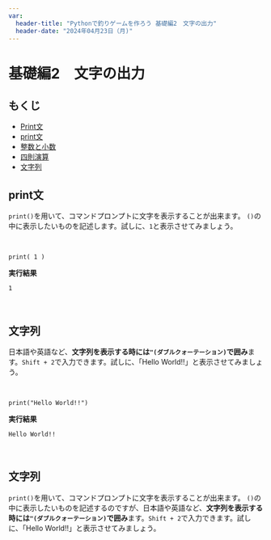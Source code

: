 ```yaml
---
var:
  header-title: "Pythonで釣りゲームを作ろう 基礎編2　文字の出力"
  header-date: "2024年04月23日（月)"
---
```


# 基礎編2　文字の出力 

## もくじ

-  [Print文](basic02.html#Print文) 
-  [print文](basic02.html#print文) 
-  [整数と小数](basic02.html#整数と小数) 
-  [四則演算](basic02.html#四則演算) 
-  [文字列](basic02.html#文字列) 

## print文
`print()`を用いて、コマンドプロンプトに文字を表示することが出来ます。
`()`の中に表示したいものを記述します。試しに、`1`と表示させてみましょう。

</br>

```python{.numberLines}
print( 1 )
```

**<i class="fa-solid fa-terminal"></i> 実行結果**

```
1
```

</br>

## 文字列

日本語や英語など、**文字列を表示する時には`"(ダブルクォーテーション)`で囲み**ます。`Shift + 2`で入力できます。試しに、「Hello World!!」と表示させてみましょう。

</br>

```python{.numberLines caption="HelloWorld.py"}
print("Hello World!!")
```

**<i class="fa-solid fa-terminal"></i> 実行結果**

```
Hello World!!
```

</br>


## 文字列
`print()`を用いて、コマンドプロンプトに文字を表示することが出来ます。
`()`の中に表示したいものを記述するのですが、日本語や英語など、**文字列を表示する時には`"(ダブルクォーテーション)`で囲み**ます。`Shift + 2`で入力できます。試しに、「Hello World!!」と表示させてみましょう。